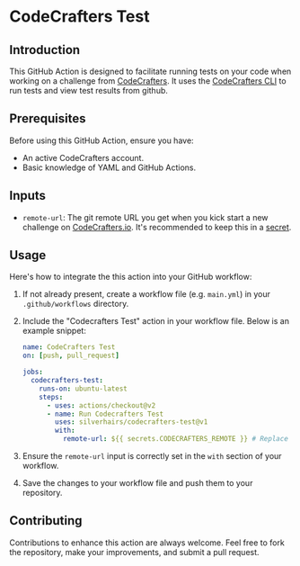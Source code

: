 # CodeCrafters Test

## Introduction

This GitHub Action is designed to facilitate running tests on your code when working on a challenge from [CodeCrafters](https://codecrafters.io/). It uses the [CodeCrafters CLI](https://docs.codecrafters.io/cli/installation) to run tests and view test results from github.

## Prerequisites

Before using this GitHub Action, ensure you have:

- An active CodeCrafters account.
- Basic knowledge of YAML and GitHub Actions.

## Inputs

- `remote-url`: The git remote URL you get when you kick start a new challenge on [CodeCrafters.io](https://codecrafters.io/).
  It's recommended to keep this in a [secret](https://docs.github.com/en/actions/security-guides/using-secrets-in-github-actions).

## Usage

Here's how to integrate the this action into your GitHub workflow:

1. If not already present, create a workflow file (e.g. `main.yml`) in your `.github/workflows` directory.

2. Include the "Codecrafters Test" action in your workflow file. Below is an example snippet:

   ```yaml
   name: CodeCrafters Test
   on: [push, pull_request]

   jobs:
     codecrafters-test:
       runs-on: ubuntu-latest
       steps:
         - uses: actions/checkout@v2
         - name: Run Codecrafters Test
           uses: silverhairs/codecrafters-test@v1
           with:
             remote-url: ${{ secrets.CODECRAFTERS_REMOTE }} # Replace with your remote URL
   ```

3. Ensure the `remote-url` input is correctly set in the `with` section of your workflow.

4. Save the changes to your workflow file and push them to your repository.

## Contributing

Contributions to enhance this action are always welcome. Feel free to fork the repository, make your improvements, and submit a pull request.
